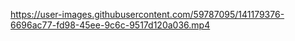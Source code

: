

https://user-images.githubusercontent.com/59787095/141179376-6696ac77-fd98-45ee-9c6c-9517d120a036.mp4

